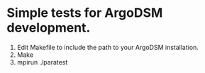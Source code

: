 # Simple tests for ArgoDSM development.
1. Edit Makefile to include the path to your ArgoDSM installation.
2. Make
3. mpirun ./paratest

